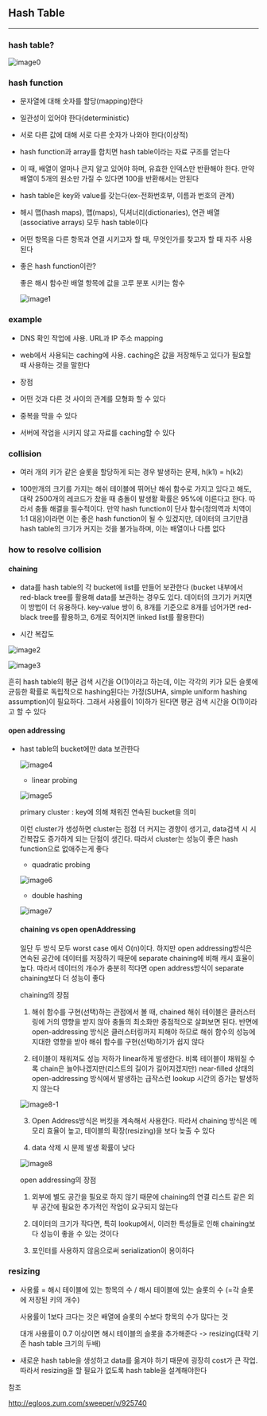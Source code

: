 ## Hash Table
---

### hash table?

![image0](./hashTable.png)

### hash function

* 문자열에 대해 숫자를 할당(mapping)한다

* 일관성이 있어야 한다(deterministic)

* 서로 다른 값에 대해 서로 다른 숫자가 나와야 한다(이상적)

* hash function과 array를 합치면 hash table이라는 자료 구조를 얻는다

* 이 때, 배열이 얼마나 큰지 알고 있어야 하며, 유효한 인덱스만 반환해야 한다. 만약 배열이 5개의 원소만 가질 수 있다면 100을 반환해서는 안된다

* hash table은 key와 value를 갖는다(ex-전화번호부, 이름과 번호의 관계)

* 해시 맵(hash maps), 맵(maps), 딕셔너리(dictionaries), 연관 배열(associative arrays) 모두 hash table이다

* 어떤 항목을 다른 항목과 연결 시키고자 할 때, 무엇인가를 찾고자 할 때 자주 사용된다

* 좋은 hash function이란?

  좋은 해시 함수란 배열 항목에 값을 고루 분포 시키는 함수

  ![image1](./goodHashFunction.png)

### example

* DNS 확인 작업에 사용. URL과 IP 주소 mapping

* web에서 사용되는 caching에 사용. caching은 값을 저장해두고 있다가 필요할 때 사용하는 것을 말한다

* 장점

 - 어떤 것과 다른 것 사이의 관계를 모형화 할 수 있다

 - 중복을 막을 수 있다

 - 서버에 작업을 시키지 않고 자료를 caching할 수 있다


### collision

* 여러 개의 키가 같은 슬롯을 할당하게 되는 경우 발생하는 문제, h(k1) = h(k2)

* 100만개의 크기를 가지는 해쉬 테이블에 뛰어난 해쉬 함수로 가지고 있다고 해도, 대략 2500개의 레코드가 찼을 때 충돌이 발생활 확률은 95%에 이른다고 한다. 따라서 충돌 해결을 필수적이다. 만약 hash function이 단사 함수(정의역과 치역이 1:1 대응)이라면 이는 좋은 hash function이 될 수 있겠지만, 데이터의 크기만큼 hash table의 크기가 커지는 것을 불가능하며, 이는 배열이나 다름 없다

### how to resolve collision

  #### chaining

  * data를 hash table의 각 bucket에 list를 만들어 보관한다 (bucket 내부에서 red-black tree를 활용해 data를 보관하는 경우도 있다. 데이터의 크기가 커지면 이 방법이 더 유용하다. key-value 쌍이 6, 8개를 기준으로 8개를 넘어가면 red-black tree를 활용하고, 6개로 적어지면 linked list를 활용한다)

  * 시간 복잡도

  ![image2](./chaining.png)

  ![image3](./chaining_O.png)

  흔히 hash table의 평균 검색 시간을 O(1)이라고 하는데, 이는 각각의 키가 모든 슬롯에 균등한 확률로 독립적으로 hashing된다는 가정(SUHA, simple uniform hashing assumption)이 필요하다. 그래서 사용률이 1이하가 된다면 평균 검색 시간을 O(1)이라고 할 수 있다

  #### open addressing

  * hast table의 bucket에만 data 보관한다

    ![image4](./openAddressing.png)

    - linear probing

    ![image5](./linearProbing.png)

    primary cluster : key에 의해 채워진 연속된 bucket을 의미

    이런 cluster가 생성하면 cluster는 점점 더 커지는 경향이 생기고, data검색 시 시간복잡도 증가하게 되는 단점이 생긴다. 따라서 cluster는 성능이 좋은 hash function으로 없애주는게 좋다

    - quadratic probing

    ![image6](./quadraticProbing.png)

    - double hashing

    ![image7](./doubleHashing.png)

    #### chaining vs open openAddressing

    일단 두 방식 모두 worst case 에서 O(n)이다. 하지만 open addressing방식은 연속된 공간에 데이터를 저장하기 때문에 separate chaining에 비해 캐시 효율이 높다. 따라서 데이터의 개수가 충분히 적다면 open address방식이 separate chaining보다 더 성능이 좋다

    chaining의 장점

    1. 해쉬 함수를 구현(선택)하는 관점에서 볼 때, chained 해쉬 테이블은 클러스터링에 거의 영향을 받지 않아 충돌의 최소화만 중점적으로 살펴보면 된다. 반면에 open-addressing 방식은 클러스터링까지 피해야 하므로 해쉬 함수의 성능에 지대한 영향을 받아 해쉬 함수를 구현(선택)하기가 쉽지 않다

    2. 테이블이 채워져도 성능 저하가 linear하게 발생한다. 비록 테이블이 채워질 수록 chain은 늘어나겠지만(리스트의 길이가 길어지겠지만) near-filled 상태의 open-addressing 방식에서 발생하는 급작스런 lookup 시간의 증가는 발생하지 않는다

      ![image8-1](./chainingVs.jpg)
      
    3. Open Address방식은 버킷을 계속해서 사용한다. 따라서 chaining 방식은 메모리 효율이 높고, 테이블의 확장(resizing)을 보다 늦출 수 있다

    4. data 삭제 시 문제 발생 확률이 낮다

      ![image8](./weaknessOfOpen.png)

    open addressing의 장점

    1. 외부에 별도 공간을 필요로 하지 않기 때문에 chaining의 연결 리스트 같은 외부 공간에 필요한 추가적인 작업이 요구되지 않는다

    2. 데이터의 크기가 작다면, 특히 lookup에서, 이러한 특성들로 인해 chaining보다 성능이 좋을 수 있는 것이다

    3. 포인터를 사용하지 않음으로써 serialization이 용이하다

### resizing  

  * 사용률 = 해시 테이블에 있는 항목의 수 / 해시 테이블에 있는 슬롯의 수 (=각 슬롯에 저장된 키의 개수)

    사용률이 1보다 크다는 것은 배열에 슬롯의 수보다 항목의 수가 많다는 것

    대개 사용률이 0.7 이상이면 해시 테이블의 슬롯을 추가해준다 -> resizing(대략 기존 hash table 크기의 두배)

  * 새로운 hash table을 생성하고 data를 옮겨야 하기 때문에 굉장히 cost가 큰 작업. 따라서 resizing을 할 필요가 없도록 hash table을 설계해야한다


참조

http://egloos.zum.com/sweeper/v/925740
